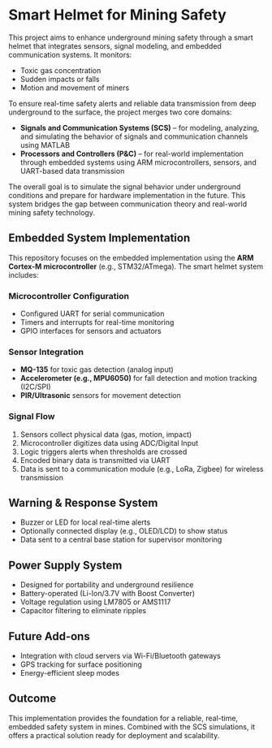 # Smart Helmet for Mining Safety 

This project aims to enhance underground mining safety through a smart helmet that integrates sensors, signal modeling, and embedded communication systems. It monitors:

- Toxic gas concentration  
- Sudden impacts or falls  
- Motion and movement of miners

To ensure real-time safety alerts and reliable data transmission from deep underground to the surface, the project merges two core domains:

- **Signals and Communication Systems (SCS)** – for modeling, analyzing, and simulating the behavior of signals and communication channels using MATLAB
- **Processors and Controllers (P&C)** – for real-world implementation through embedded systems using ARM microcontrollers, sensors, and UART-based data transmission

The overall goal is to simulate the signal behavior under underground conditions and prepare for hardware implementation in the future. This system bridges the gap between communication theory and real-world mining safety technology.

## Embedded System Implementation
This repository focuses on the embedded implementation using the **ARM Cortex-M microcontroller** (e.g., STM32/ATmega). The smart helmet system includes:

### Microcontroller Configuration
- Configured UART for serial communication
- Timers and interrupts for real-time monitoring
- GPIO interfaces for sensors and actuators

### Sensor Integration
- **MQ-135** for toxic gas detection (analog input)
- **Accelerometer (e.g., MPU6050)** for fall detection and motion tracking (I2C/SPI)
- **PIR/Ultrasonic** sensors for movement detection

### Signal Flow
1. Sensors collect physical data (gas, motion, impact)
2. Microcontroller digitizes data using ADC/Digital Input
3. Logic triggers alerts when thresholds are crossed
4. Encoded binary data is transmitted via UART
5. Data is sent to a communication module (e.g., LoRa, Zigbee) for wireless transmission

## Warning & Response System
- Buzzer or LED for local real-time alerts
- Optionally connected display (e.g., OLED/LCD) to show status
- Data sent to a central base station for supervisor monitoring

## Power Supply System
- Designed for portability and underground resilience
- Battery-operated (Li-Ion/3.7V with Boost Converter)
- Voltage regulation using LM7805 or AMS1117
- Capacitor filtering to eliminate ripples

## Future Add-ons
- Integration with cloud servers via Wi-Fi/Bluetooth gateways
- GPS tracking for surface positioning
- Energy-efficient sleep modes

## Outcome
This implementation provides the foundation for a reliable, real-time, embedded safety system in mines. Combined with the SCS simulations, it offers a practical solution ready for deployment and scalability.
